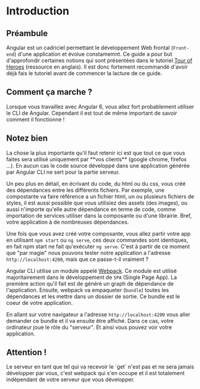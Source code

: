 # Introduction

## Préambule

Angular est un cadriciel permettant le développement Web frontal (``Front-end``) d'une application et évolue constamemnt. Ce guide a pour but d'approfondir certaines notions qui sont présentées dans le tutoriel [Tour of Heroes](https://angular.io/tutorial) (ressource en anglais). Il est donc fortement recommandé d'avoir déjà fais le tutoriel avant de commencer la lacture de ce guide.

## Comment ça marche ? 

Lorsque vous travaillez avec Angular 6, vous allez fort probablement utiliser le CLI de Angular. Cependant il est tout de même important de savoir comment il fonctionne ! 

<section class="panel warning">
  <div class="title">
    <h2><i class="fa fa-exclamation-circle"></i> Notez bien</h2>
  </div>
  <div class="content">
  <p>
    La chose la plus importante qu'il faut retenir ici est que tout ce que vous faites sera utilisé uniquement par **vos clients** (google chrome, firefox ...). En aucun cas le code source développé dans une application générée par Angular CLI ne sert pour la partie serveur.
  </p>
  </div>
</section>

Un peu plus en détail, en écrivant du code, du html ou du css, vous créé des dépendances entre les différents fichiers. Par exemple, une compostante va faire référence a un fichier html, un ou plusieurs fichiers de styles, il est aussi possible que vous utilisiez des assets (des images), ou aussi n'importe qu'elle autre dépendance en terme de code, comme importation de services utiliser dans la composante ou d'une librairie. Bref, votre application à de nombreuses dépendances. 

Une fois que vous avez créé votre composante, vous allez partir votre app en utilisant ``npm start`` ou ``ng serve``, ces deux commandes sont identiques, en fait npm start ne fait qu'exécuter `ng serve`. C'est à partir de ce moment que "par magie" nous pouvons tester notre application a l'adresse ``http://localhost:4200``, mais que ce passe-t-il vraiment ?

Angular CLI utilise un module appelé [Webpack](https://webpack.js.org/). Ce module est utilisé majoritairement dans le développement de `SPA` (Single Page App). 
La première action qu'il fait est de généré un graph de dépendance de l'application. Ensuite, webpack va empaqueter (``bundle``) toutes les dépendances et les mettre dans un dossier de sortie. Ce bundle est le coeur de votre application.

En allant sur votre navigateur a l'adresse ``http://localhost:4200`` vous aller demander ce bundle et il va ensuite être affiché. Dans ce cas, votre ordinateur joue le rôle du "serveur". Et ainsi vous pouvez voir votre application.

<section class="panel warning">
  <div class="title">
    <h2><i class="fa fa-exclamation-circle"></i> Attention !</h2>
  </div>
  <div class="content">
  <p>
    Le serveur en tant que tel qui va recevoir le `get` n'est pas et ne sera jamais développer par vous, c'est webpack qui s'en occupe et il est totalement indépendant de votre serveur que vous développer.
  </p>
  </div>
</section>

